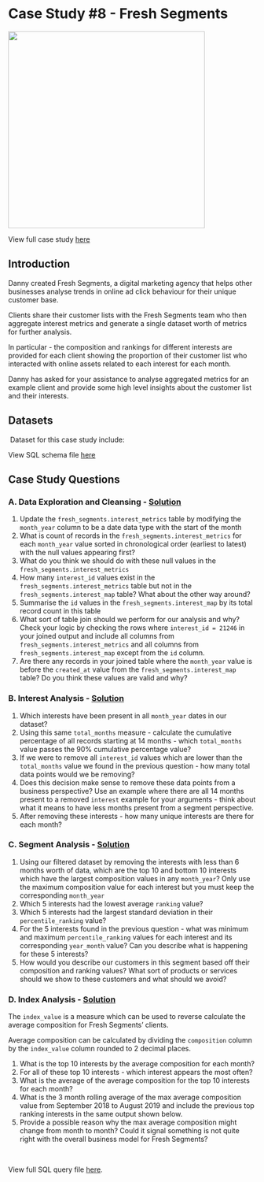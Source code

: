# Case Study #8 - Fresh Segments
<img src='https://8weeksqlchallenge.com/images/case-study-designs/8.png' width='400'>

View full case study [here](https://8weeksqlchallenge.com/case-study-8/)

## Introduction
Danny created Fresh Segments, a digital marketing agency that helps other businesses analyse trends in online ad click behaviour for their unique customer base.

Clients share their customer lists with the Fresh Segments team who then aggregate interest metrics and generate a single dataset worth of metrics for further analysis.

In particular - the composition and rankings for different interests are provided for each client showing the proportion of their customer list who interacted with online assets related to each interest for each month.

Danny has asked for your assistance to analyse aggregated metrics for an example client and provide some high level insights about the customer list and their interests.

## Datasets
<img src=''>
Dataset for this case study include:


View SQL schema file [here](./Schema.sql) 

## Case Study Questions

### A. Data Exploration and Cleansing - [Solution](./A.%20Data%20Exploration%20and%20Cleansing.md)

<ol>
  <li>Update the <code class="language-plaintext highlighter-rouge">fresh_segments.interest_metrics</code> table by modifying the <code class="language-plaintext highlighter-rouge">month_year</code> column to be a date data type with the start of the month</li>
  <li>What is count of records in the <code class="language-plaintext highlighter-rouge">fresh_segments.interest_metrics</code> for each <code class="language-plaintext highlighter-rouge">month_year</code> value sorted in chronological order (earliest to latest) with the null values appearing first?</li>
  <li>What do you think we should do with these null values in the <code class="language-plaintext highlighter-rouge">fresh_segments.interest_metrics</code></li>
  <li>How many <code class="language-plaintext highlighter-rouge">interest_id</code> values exist in the <code class="language-plaintext highlighter-rouge">fresh_segments.interest_metrics</code> table but not in the <code class="language-plaintext highlighter-rouge">fresh_segments.interest_map</code> table? What about the other way around?</li>
  <li>Summarise the <code class="language-plaintext highlighter-rouge">id</code> values in the <code class="language-plaintext highlighter-rouge">fresh_segments.interest_map</code> by its total record count in this table</li>
  <li>What sort of table join should we perform for our analysis and why? Check your logic by checking the rows where <code class="language-plaintext highlighter-rouge">interest_id = 21246</code> in your joined output and include all columns from <code class="language-plaintext highlighter-rouge">fresh_segments.interest_metrics</code> and all columns from <code class="language-plaintext highlighter-rouge">fresh_segments.interest_map</code> except from the <code class="language-plaintext highlighter-rouge">id</code> column.</li>
  <li>Are there any records in your joined table where the <code class="language-plaintext highlighter-rouge">month_year</code> value is before the <code class="language-plaintext highlighter-rouge">created_at</code> value from the <code class="language-plaintext highlighter-rouge">fresh_segments.interest_map</code> table? Do you think these values are valid and why?</li>
</ol>

### B. Interest Analysis - [Solution](./B.%20Interest%20Analysis.md)

<ol>
  <li>Which interests have been present in all <code class="language-plaintext highlighter-rouge">month_year</code> dates in our dataset?</li>
  <li>Using this same <code class="language-plaintext highlighter-rouge">total_months</code> measure - calculate the cumulative percentage of all records starting at 14 months - which <code class="language-plaintext highlighter-rouge">total_months</code> value passes the 90% cumulative percentage value?</li>
  <li>If we were to remove all <code class="language-plaintext highlighter-rouge">interest_id</code> values which are lower than the <code class="language-plaintext highlighter-rouge">total_months</code> value we found in the previous question - how many total data points would we be removing?</li>
  <li>Does this decision make sense to remove these data points from a business perspective? Use an example where there are all 14 months present to a removed <code class="language-plaintext highlighter-rouge">interest</code> example for your arguments - think about what it means to have less months present from a segment perspective.</li>
  <li>After removing these interests - how many unique interests are there for each month?</li>
</ol>

### C. Segment Analysis - [Solution](./C.%20Segment%20Analysis.md)

<ol>
  <li>Using our filtered dataset by removing the interests with less than 6 months worth of data, which are the top 10 and bottom 10 interests which have the largest composition values in any <code class="language-plaintext highlighter-rouge">month_year</code>? Only use the maximum composition value for each interest but you must keep the corresponding <code class="language-plaintext highlighter-rouge">month_year</code></li>
  <li>Which 5 interests had the lowest average <code class="language-plaintext highlighter-rouge">ranking</code> value?</li>
  <li>Which 5 interests had the largest standard deviation in their <code class="language-plaintext highlighter-rouge">percentile_ranking</code> value?</li>
  <li>For the 5 interests found in the previous question - what was minimum and maximum <code class="language-plaintext highlighter-rouge">percentile_ranking</code> values for each interest and its corresponding <code class="language-plaintext highlighter-rouge">year_month</code> value? Can you describe what is happening for these 5 interests?</li>
  <li>How would you describe our customers in this segment based off their composition and ranking values? What sort of products or services should we show to these customers and what should we avoid?</li>
</ol>

### D. Index Analysis - [Solution](./D.%20Index%20Analysis.md)

<p>The <code class="language-plaintext highlighter-rouge">index_value</code> is a measure which can be used to reverse calculate the average composition for Fresh Segments’ clients.</p>

<p>Average composition can be calculated by dividing the <code class="language-plaintext highlighter-rouge">composition</code> column by the <code class="language-plaintext highlighter-rouge">index_value</code> column rounded to 2 decimal places.</p>

<ol>
  <li>What is the top 10 interests by the average composition for each month?</li>
  <li>For all of these top 10 interests - which interest appears the most often?</li>
  <li>What is the average of the average composition for the top 10 interests for each month?</li>
  <li>What is the 3 month rolling average of the max average composition value from September 2018 to August 2019 and include the previous top ranking interests in the same output shown below.</li>
  <li>Provide a possible reason why the max average composition might change from month to month? Could it signal something is not quite right with the overall business model for Fresh Segments?</li>
</ol>

<br>

View full SQL query file [here](./Query.sql).